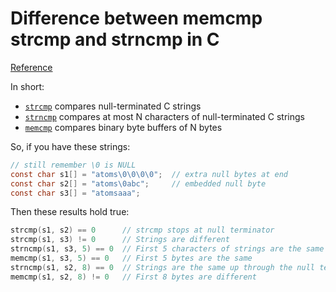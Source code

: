 # Difference between memcmp strcmp and strncmp in C

[Reference](https://stackoverflow.com/questions/13095513/what-is-the-difference-between-memcmp-strcmp-and-strncmp-in-c) 



In short:

- [`strcmp`](http://linux.die.net/man/3/strcmp) compares null-terminated C strings
- [`strncmp`](http://linux.die.net/man/3/strcmp) compares at most N characters of null-terminated C strings
- [`memcmp`](http://linux.die.net/man/3/memcmp) compares binary byte buffers of N bytes

So, if you have these strings:

```c
// still remember \0 is NULL
const char s1[] = "atoms\0\0\0\0";  // extra null bytes at end
const char s2[] = "atoms\0abc";     // embedded null byte
const char s3[] = "atomsaaa";
```

Then these results hold true:

```c
strcmp(s1, s2) == 0      // strcmp stops at null terminator
strcmp(s1, s3) != 0      // Strings are different
strncmp(s1, s3, 5) == 0  // First 5 characters of strings are the same
memcmp(s1, s3, 5) == 0   // First 5 bytes are the same
strncmp(s1, s2, 8) == 0  // Strings are the same up through the null terminator
memcmp(s1, s2, 8) != 0   // First 8 bytes are different
```